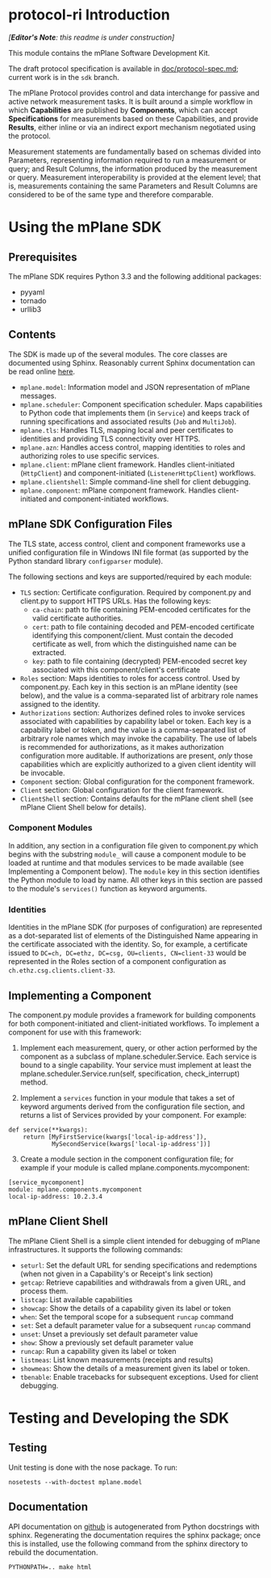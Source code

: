 # protocol-ri Introduction

*[**Editor's Note**: this readme is under construction]*

This module contains the mPlane Software Development Kit.

The draft protocol specification is available in [doc/protocol-spec.md](https://github.com/fp7mplane/protocol-ri/blob/sdk/doc); current work is in the `sdk` branch.

The mPlane Protocol provides control and data interchange for passive and active network measurement tasks. It is built around a simple workflow in which __Capabilities__ are published by __Components__, which can accept __Specifications__ for measurements based on these Capabilities, and provide __Results__, either inline or via an indirect export mechanism negotiated using the protocol. 

Measurement statements are fundamentally based on schemas divided into Parameters, representing information required to run a measurement or query; and Result Columns, the information produced by the measurement or query. Measurement interoperability is provided at the element level; that is, measurements containing the same Parameters and Result Columns are considered to be of the same type and therefore comparable.

# Using the mPlane SDK

## Prerequisites

The mPlane SDK requires Python 3.3 and the following additional packages:

- pyyaml
- tornado
- urllib3

## Contents

The SDK is made up of the several modules. The core classes are documented using Sphinx. Reasonably current Sphinx documentation can be read online [here](https://fp7mplane.github.io/protocol-ri).

- `mplane.model`: Information model and JSON representation of mPlane messages. 
- `mplane.scheduler`: Component specification scheduler. Maps capabilities to Python code that implements them (in `Service`) and keeps track of running specifications and associated results (`Job` and `MultiJob`). 
- `mplane.tls`: Handles TLS, mapping local and peer certificates to identities and providing TLS connectivity over HTTPS.
- `mplane.azn`: Handles access control, mapping identities to roles and authorizing roles to use specific services.
- `mplane.client`: mPlane client framework. Handles client-initiated (`HttpClient`) and component-initiated (`ListenerHttpClient`) workflows.
- `mplane.clientshell`: Simple command-line shell for client debugging.
- `mplane.component`: mPlane component framework. Handles client-initiated and component-initiated workflows.

## mPlane SDK Configuration Files

The TLS state, access control, client and component frameworks use a unified configuration file in Windows INI file format (as supported by the Python standard library `configparser` module).

The following sections and keys are supported/required by each module:

- `TLS` section: Certificate configuration. Required by component.py and client.py to support HTTPS URLs. Has the following keys:
    - `ca-chain`: path to file containing PEM-encoded certificates for the valid certificate authorities.
    - `cert`: path to file containing decoded and PEM-encoded certificate identifying this component/client. Must contain the decoded certificate as well, from which the distinguished name can be extracted.
    - `key`: path to file containing (decrypted) PEM-encoded secret key associated with this component/client's certificate
- `Roles` section: Maps identities to roles for access control. Used by component.py. Each key in this section is an mPlane identity (see below), and the value is a comma-separated list of arbitrary role names assigned to the identity.
- `Authorizations` section: Authorizes defined roles to invoke services associated with capabilities by capability label or token. Each key is a capability label or token, and the value is a comma-separated list of arbitrary role names which may invoke the capability. The use of labels is recommended for authorizations, as it makes authorization configuration more auditable. If authorizations are present, _only_ those capabilities which are explicitly authorized to a given client identity will be invocable. 
- `Component` section: Global configuration for the component framework.
- `Client` section: Global configuration for the client framework.
- `ClientShell` section: Contains defaults for the mPlane client shell (see mPlane Client Shell below for details).

### Component Modules

In addition, any section in a configuration file given to component.py which begins with the substring `module_` will cause a component module to be loaded at runtime and that modules services to be made available (see Implementing a Component below). The `module` key in this section identifies the Python module to load by name. All other keys in this section are passed to the module's `services()` function as keyword arguments.

### Identities

Identities in the mPlane SDK (for purposes of configuration) are represented as a dot-separated list of elements of the Distinguished Name appearing in the certificate associated with the identity. So, for example, a certificate issued to `DC=ch, DC=ethz, DC=csg, OU=clients, CN=client-33` would be represented in the Roles section of a component configuration as `ch.ethz.csg.clients.client-33`.

## Implementing a Component

The component.py module provides a framework for building components for both component-initiated and client-initiated workflows. To implement a component for use with this framework:

1. Implement each measurement, query, or other action performed by the component as a subclass of mplane.scheduler.Service. Each service is bound to a single capability. Your service must implement at least the mplane.scheduler.Service.run(self, specification, check_interrupt) method. 

2. Implement a `services` function in your module that takes a set of keyword arguments derived from the configuration file section, and returns a list of Services provided by your component. For example:

```
def service(**kwargs):
    return [MyFirstService(kwargs['local-ip-address']),
            MySecondService(kwargs['local-ip-address'])]
```

3. Create a module section in the component configuration file; for example if your module is called mplane.components.mycomponent:

```
[service_mycomponent]
module: mplane.components.mycomponent
local-ip-address: 10.2.3.4
```

## mPlane Client Shell

The mPlane Client Shell is a simple client intended for debugging of mPlane infrastructures. It supports the following commands:

- `seturl`: Set the default URL for sending specifications and redemptions (when not given in a Capability's or Receipt's link section)
- `getcap`: Retrieve capabilities and withdrawals from a given URL, and process them.
- `listcap`: List available capabilities
- `showcap`: Show the details of a capability given its label or token
- `when`: Set the temporal scope for a subsequent `runcap` command
- `set`: Set a default parameter value for a subsequent `runcap` command
- `unset`: Unset a previously set default parameter value
- `show`: Show a previously set default parameter value
- `runcap`: Run a capability given its label or token
- `listmeas`: List known measurements (receipts and results)
- `showmeas`: Show the details of a measurement given its label or token.
- `tbenable`: Enable tracebacks for subsequent exceptions. Used for client debugging.

# Testing and Developing the SDK

## Testing

Unit testing is done with the nose package. To run:

`nosetests --with-doctest mplane.model`

## Documentation

API documentation on [github](https://fp7mplane.github.io/protocol-ri) is autogenerated from Python docstrings with sphinx. Regenerating the documentation requires the sphinx package; once this is installed, use the following command from the sphinx directory to rebuild the documentation.

`PYTHONPATH=.. make html`
